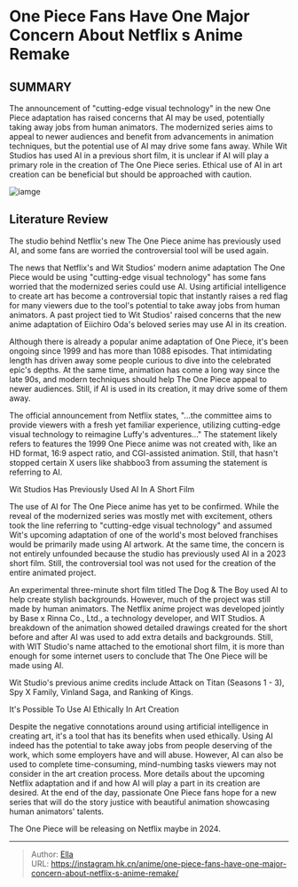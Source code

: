 # One Piece Fans Have One Major Concern About Netflix s Anime Remake


## SUMMARY 



  The announcement of &#34;cutting-edge visual technology&#34; in the new One Piece adaptation has raised concerns that AI may be used, potentially taking away jobs from human animators.   The modernized series aims to appeal to newer audiences and benefit from advancements in animation techniques, but the potential use of AI may drive some fans away.   While Wit Studios has used AI in a previous short film, it is unclear if AI will play a primary role in the creation of The One Piece series. Ethical use of AI in art creation can be beneficial but should be approached with caution.  

![iamge](https://static1.srcdn.com/wordpress/wp-content/uploads/2023/12/luffynoai.jpg)

## Literature Review

The studio behind Netflix&#39;s new The One Piece anime has previously used AI, and some fans are worried the controversial tool will be used again.




The news that Netflix&#39;s and Wit Studios&#39; modern anime adaptation The One Piece would be using &#34;cutting-edge visual technology&#34; has some fans worried that the modernized series could use AI. Using artificial intelligence to create art has become a controversial topic that instantly raises a red flag for many viewers due to the tool&#39;s potential to take away jobs from human animators. A past project tied to Wit Studios&#39; raised concerns that the new anime adaptation of Eiichiro Oda&#39;s beloved series may use AI in its creation.




Although there is already a popular anime adaptation of One Piece, it&#39;s been ongoing since 1999 and has more than 1088 episodes. That intimidating length has driven away some people curious to dive into the celebrated epic&#39;s depths. At the same time, animation has come a long way since the late 90s, and modern techniques should help The One Piece appeal to newer audiences. Still, if AI is used in its creation, it may drive some of them away.


 

The official announcement from Netflix states, &#34;...the committee aims to provide viewers with a fresh yet familiar experience, utilizing cutting-edge visual technology to reimagine Luffy&#39;s adventures...&#34; The statement likely refers to features the 1999 One Piece anime was not created with, like an HD format, 16:9 aspect ratio, and CGI-assisted animation. Still, that hasn&#39;t stopped certain X users like shabboo3 from assuming the statement is referring to AI.





 Wit Studios Has Previously Used AI In A Short Film 

 

The use of AI for The One Piece anime has yet to be confirmed. While the reveal of the modernized series was mostly met with excitement, others took the line referring to &#34;cutting-edge visual technology&#34; and assumed Wit&#39;s upcoming adaptation of one of the world&#39;s most beloved franchises would be primarily made using AI artwork. At the same time, the concern is not entirely unfounded because the studio has previously used AI in a 2023 short film. Still, the controversial tool was not used for the creation of the entire animated project.


 




An experimental three-minute short film titled The Dog &amp; The Boy used AI to help create stylish backgrounds. However, much of the project was still made by human animators. The Netflix anime project was developed jointly by Base x Rinna Co., Ltd., a technology developer, and WIT Studios. A breakdown of the animation showed detailed drawings created for the short before and after AI was used to add extra details and backgrounds. Still, with WIT Studio&#39;s name attached to the emotional short film, it is more than enough for some internet users to conclude that The One Piece will be made using AI.



Wit Studio&#39;s previous anime credits include Attack on Titan (Seasons 1 - 3), Spy X Family, Vinland Saga, and Ranking of Kings.






 It&#39;s Possible To Use AI Ethically In Art Creation 

 




Despite the negative connotations around using artificial intelligence in creating art, it&#39;s a tool that has its benefits when used ethically. Using AI indeed has the potential to take away jobs from people deserving of the work, which some employers have and will abuse. However, AI can also be used to complete time-consuming, mind-numbing tasks viewers may not consider in the art creation process. More details about the upcoming Netflix adaptation and if and how AI will play a part in its creation are desired. At the end of the day, passionate One Piece fans hope for a new series that will do the story justice with beautiful animation showcasing human animators&#39; talents.

The One Piece will be releasing on Netflix maybe in 2024.



---

> Author: [Ella](https://instagram.hk.cn/)  
> URL: https://instagram.hk.cn/anime/one-piece-fans-have-one-major-concern-about-netflix-s-anime-remake/  

